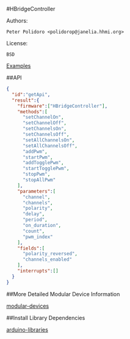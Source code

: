 #HBridgeController

Authors:

    Peter Polidoro <polidorop@janelia.hhmi.org>

License:

    BSD

[Examples](./examples)

##API

```json
{
  "id":"getApi",
  "result":{
    "firmware":["HBridgeController"],
    "methods":[
      "setChannelOn",
      "setChannelOff",
      "setChannelsOn",
      "setChannelsOff",
      "setAllChannelsOn",
      "setAllChannelsOff",
      "addPwm",
      "startPwm",
      "addTogglePwm",
      "startTogglePwm",
      "stopPwm",
      "stopAllPwm"
    ],
    "parameters":[
      "channel",
      "channels",
      "polarity",
      "delay",
      "period",
      "on_duration",
      "count",
      "pwm_index"
    ],
    "fields":[
      "polarity_reversed",
      "channels_enabled"
    ],
    "interrupts":[]
  }
}
```

##More Detailed Modular Device Information

[modular-devices](https://github.com/janelia-modular-devices/modular-devices)

##Install Library Dependencies

[arduino-libraries](https://github.com/janelia-arduino/arduino-libraries)
